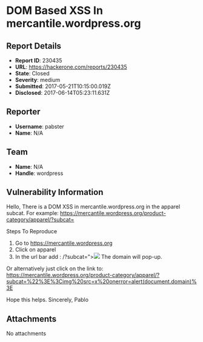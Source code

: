 # DOM Based XSS In mercantile.wordpress.org

## Report Details
- **Report ID**: 230435
- **URL**: https://hackerone.com/reports/230435
- **State**: Closed
- **Severity**: medium
- **Submitted**: 2017-05-21T10:15:00.019Z
- **Disclosed**: 2017-06-14T05:23:11.631Z

## Reporter
- **Username**: pabster
- **Name**: N/A

## Team
- **Name**: N/A
- **Handle**: wordpress

## Vulnerability Information
Hello,
There is a DOM XSS in mercantile.wordpress.org in the apparel subcat.
For example: https://mercantile.wordpress.org/product-category/apparel/?subcat=<html payload>

Steps To Reproduce
1. Go to https://mercantile.wordpress.org
2. Click on apparel
3. In the url bar add :  /?subcat="><img src=x onerror=alert(document.domain)>
The domain will pop-up.

Or alternatively just click on the link to: https://mercantile.wordpress.org/product-category/apparel/?subcat=%22%3E%3Cimg%20src=x%20onerror=alert(document.domain)%3E

Hope this helps.
Sincerely,
Pablo

## Attachments
No attachments
